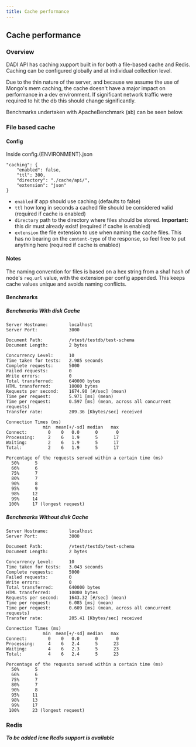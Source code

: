 ```yaml
---
title: Cache performance
---
```


## Cache performance

### Overview

DADI API has caching xupport built in for both a file-based cache and Redis. Caching can be configured globally and at individual collection level.

Due to the thin nature of the server, and because we assume the use of Mongo's mem caching, the cache doesn't have a major impact on performance in a dev environment. If significant network traffic were required to hit the db this should change significantly.

Benchmarks undertaken with ApacheBenchmark (ab) can be seen below.

### File based cache

#### Config

Inside config.{ENVIRONMENT}.json

    "caching": {
        "enabled": false,
        "ttl": 300,
        "directory": "./cache/api/",
        "extension": "json"
    }

* `enabled` if app should use caching (defaults to false)
* `ttl` how long in seconds a cached file should be considered valid (required if cache is enabled)
* `directory` path to the directory where files should be stored. **Important:** this dir must already exist! (required if cache is enabled)
* `extension` the file extension to use when naming the cache files. This has no bearing on the `content-type` of the response, so feel free to put anything here (required if cache is enabled)

#### Notes

The naming convention for files is based on a hex string from a sha1 hash of node's `req.url` value, with the extension per config appended. This keeps cache values unique and avoids naming conflicts.

#### Benchmarks

##### Benchmarks With disk Cache

    Server Hostname:        localhost
    Server Port:            3000

    Document Path:          /vtest/testdb/test-schema
    Document Length:        2 bytes

    Concurrency Level:      10
    Time taken for tests:   2.985 seconds
    Complete requests:      5000
    Failed requests:        0
    Write errors:           0
    Total transferred:      640000 bytes
    HTML transferred:       10000 bytes
    Requests per second:    1674.90 [#/sec] (mean)
    Time per request:       5.971 [ms] (mean)
    Time per request:       0.597 [ms] (mean, across all concurrent requests)
    Transfer rate:          209.36 [Kbytes/sec] received

    Connection Times (ms)
                  min  mean[+/-sd] median   max
    Connect:        0    0   0.0      0       0
    Processing:     2    6   1.9      5      17
    Waiting:        2    6   1.9      5      17
    Total:          2    6   1.9      5      17

    Percentage of the requests served within a certain time (ms)
      50%      5
      66%      6
      75%      7
      80%      7
      90%      8
      95%      9
      98%     12
      99%     14
     100%     17 (longest request)

##### Benchmarks Without disk Cache

    Server Hostname:        localhost
    Server Port:            3000

    Document Path:          /vtest/testdb/test-schema
    Document Length:        2 bytes

    Concurrency Level:      10
    Time taken for tests:   3.043 seconds
    Complete requests:      5000
    Failed requests:        0
    Write errors:           0
    Total transferred:      640000 bytes
    HTML transferred:       10000 bytes
    Requests per second:    1643.32 [#/sec] (mean)
    Time per request:       6.085 [ms] (mean)
    Time per request:       0.609 [ms] (mean, across all concurrent requests)
    Transfer rate:          205.41 [Kbytes/sec] received

    Connection Times (ms)
                  min  mean[+/-sd] median   max
    Connect:        0    0   0.0      0       0
    Processing:     4    6   2.4      5      23
    Waiting:        4    6   2.3      5      23
    Total:          4    6   2.4      5      23

    Percentage of the requests served within a certain time (ms)
      50%      5
      66%      6
      75%      7
      80%      7
      90%      8
      95%     11
      98%     13
      99%     17
     100%     23 (longest request)

### Redis

**_To be added icne Redis support is available_**
